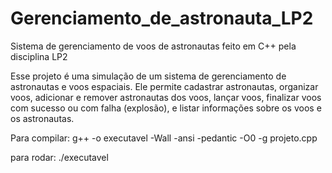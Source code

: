 # Gerenciamento_de_astronauta_LP2
Sistema de gerenciamento de voos de astronautas feito em C++ pela disciplina LP2

Esse projeto é uma simulação de um sistema de gerenciamento de astronautas e voos espaciais. Ele permite cadastrar astronautas, organizar voos, adicionar e remover astronautas dos voos, lançar voos, finalizar voos com sucesso ou com falha (explosão), e listar informações sobre os voos e os astronautas.

Para compilar: g++ -o executavel -Wall -ansi -pedantic -O0 -g projeto.cpp

para rodar: ./executavel

